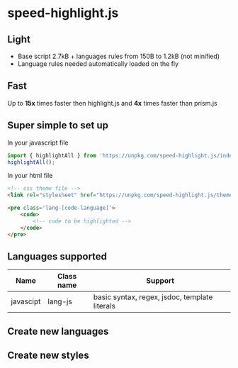 # speed-highlight.js

## Light

  * Base script 2.7kB + languages rules from 150B to 1.2kB (not minified)
  * Language rules needed automatically loaded on the fly

## Fast

Up to **15x** times faster then highlight.js and **4x** times faster than prism.js

## Super simple to set up

In your javascript file
```js
import { highlightAll } from 'https://unpkg.com/speed-highlight.js/index.js'
highlightAll();
```
In your html file
```html
<!-- css theme file -->
<link rel="stylesheet" href="https://unpkg.com/speed-highlight.js/themes/default.css">

<pre class='lang-[code-language]'>
	<code>
		<!-- code to be highlighted -->
	</code>
</pre>
```

## Languages supported

| Name      | Class name | Support |
| --------  | ---------- | ------- |
| javascipt | lang-js    | basic syntax, regex, jsdoc, template literals |

## Create new languages

## Create new styles
